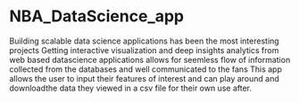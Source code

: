 # NBA_DataScience_app
Building scalable data science applications has been the most interesting projects
Getting interactive visualization and deep insights analytics from web based datascience applications allows for seemless flow of
information collected from the databases and well communicated to the fans
This app allows the user to input their features of interest and can play around and downloadthe data they viewed in a csv file for their
own use after.
